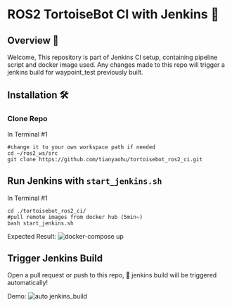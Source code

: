 # ROS2 TortoiseBot CI with Jenkins 🌌

## Overview 🌟
Welcome, This repository is part of Jenkins CI setup, containing pipeline script and docker image used. Any changes made to this repo will trigger a jenkins build for waypoint_test previously built.

## Installation 🛠️

### Clone Repo
In Terminal #1
```
#change it to your own workspace path if needed
cd ~/ros2_ws/src
git clone https://github.com/tianyaohu/tortoisebot_ros2_ci.git
```

## Run Jenkins with `start_jenkins.sh`
In Terminal #1
```
cd ./tortoisebot_ros2_ci/
#pull remote images from docker hub (5min~)
bash start_jenkins.sh
```
Expected Result:
![docker-compose up](media/start_jenkins.gif)

## Trigger Jenkins Build
Open a pull request or push to this repo, 🎉 jenkins build will be triggered automatically!

Demo:
![auto jenkins_build](media/demo.gif)